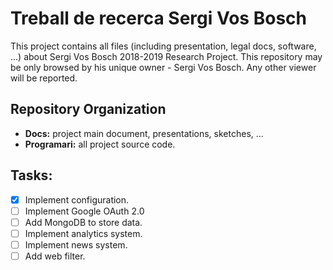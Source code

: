 # Treball de recerca Sergi Vos Bosch
This project contains all files (including presentation, legal docs, software, ...) about Sergi Vos Bosch 2018-2019 Research Project. This repository may be only browsed by his unique owner - Sergi Vos Bosch. Any other viewer will be reported.

## Repository Organization
 - **Docs:** project main document, presentations, sketches, ...
 - **Programari:** all project source code.

## Tasks:
 - [X] Implement configuration.
 - [ ] Implement Google OAuth 2.0
 - [ ] Add MongoDB to store data.
 - [ ] Implement analytics system.
 - [ ] Implement news system.
 - [ ] Add web filter.